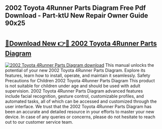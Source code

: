 ## 2002 Toyota 4Runner Parts Diagram Free Pdf Download - Part-ktU New Repair Owner Guide 90x25

# <h2><a href="http://dfmyg1z.blite.top/?on=2002+Toyota+4Runner+Parts+Diagram">🔗Download New 👉🔴 2002 Toyota 4Runner Parts Diagram</a></h2>

[![2002 Toyota 4Runner Parts Diagram download](https://i.imgur.com/lujVjoI.png)](http://dfmyg1z.blite.top/?on=2002+Toyota+4Runner+Parts+Diagram)
This manual unlocks the potential of your new 2002 Toyota 4Runner Parts Diagram. Explore its features, learn how to install, operate, and maintain it seamlessly. Safety Precautions for Children 2002 Toyota 4Runner Parts Diagram This product is not suitable for children under age and should be used with adult supervision. 2002 Toyota 4Runner Parts Diagram advanced features include facial recognition, gesture control, customizable profiles, and automated tasks, all of which can be accessed and customized through the user interface. We trust that the 2002 Toyota 4Runner Parts Diagram has been an accurate and detailed resource in your efforts to master your new device. In case of any queries or concerns, please do not hesitate to reach out to our customer service team.
